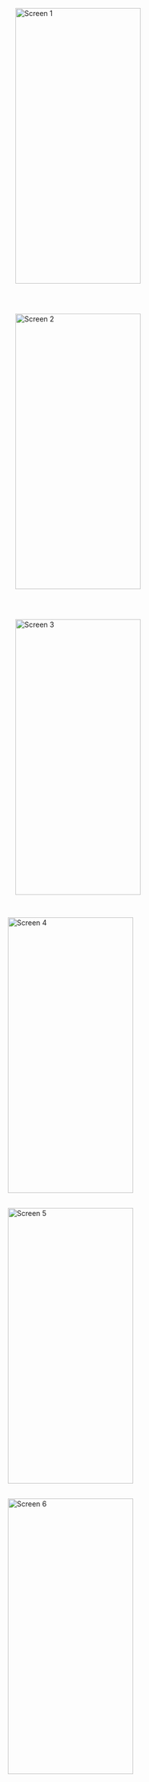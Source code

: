 <div style="display: flex; flex-wrap: wrap;">
    <img src="https://github.com/user-attachments/assets/c55cfad2-e76e-4aff-b58a-e04f102b1503" alt="Screen 1" width="250" height="550" style="margin: 30px;">
    <img src="https://github.com/user-attachments/assets/ea0267a9-99c3-4ee8-be45-e59ca50b5795" alt="Screen 2" width="250" height="550" style="margin: 30px;">
    <img src="https://github.com/user-attachments/assets/a413bafe-2a9c-45c4-aec1-042a82cc756c" alt="Screen 3" width="250" height="550" style="margin: 30px;">
    <img src="https://github.com/user-attachments/assets/63ca7373-e40b-4f82-94ae-efe3b96083f1" alt="Screen 4" width="250" height="550" style="margin: 15px;">
    <img src="https://github.com/user-attachments/assets/858bc5c5-8162-4b18-9c91-2655b14ad215" alt="Screen 5" width="250" height="550" style="margin: 15px;">
    <img src="https://github.com/user-attachments/assets/ce16dc79-d371-4b62-bdce-efc320e1c78e" alt="Screen 6" width="250" height="550" style="margin: 15px;">
</div>
